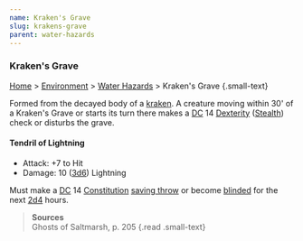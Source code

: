 ```yaml
---
name: Kraken's Grave
slug: krakens-grave
parent: water-hazards
---
```

### Kraken's Grave
[Home](dm-operations-center) > [Environment](environment-menu) > [Water Hazards](water-hazards) > Kraken's Grave {.small-text}

Formed from the decayed body of a [kraken](/monster/kraken). A creature moving within 30' of a Kraken's Grave or starts its turn there makes a [DC](difficulty-class) 14 [Dexterity](dexterity) ([Stealth](stealth)) check or disturbs the grave.

#### Tendril of Lightning
- Attack: +7 to Hit
- Damage: 10 ([3d6](/roll/3d6)) Lightning

Must make a [DC](difficulty-class) 14 [Constitution](constitution) [saving throw](saving-throws) or become [blinded](blinded) for the next [2d4](/roll/2d4) hours.

> **Sources** <br/>
> Ghosts of Saltmarsh, p. 205
{.read .small-text}
